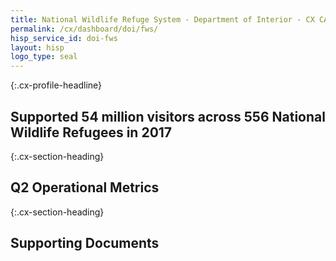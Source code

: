 ```yaml
---
title: National Wildlife Refuge System - Department of Interior - CX CAP Goal Dashboard
permalink: /cx/dashboard/doi/fws/
hisp_service_id: doi-fws
layout: hisp
logo_type: seal
---
```


{:.cx-profile-headline}
## Supported 54 million visitors across 556 National Wildlife Refugees in 2017 

{:.cx-section-heading}
## Q2 Operational Metrics

{:.cx-section-heading}
## Supporting Documents